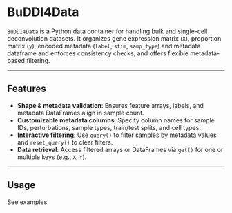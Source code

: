 # BuDDI4Data

`BuDDI4Data` is a Python data container for handling bulk and single-cell deconvolution datasets. It organizes gene expression matrix (`X`), proportion matrix (`y`), encoded metadata (`label`, `stim`, `samp_type`) and metadata dataframe and enforces consistency checks, and offers flexible metadata-based filtering.

---

## Features

* **Shape & metadata validation**: Ensures feature arrays, labels, and metadata DataFrames align in sample count.
* **Customizable metadata columns**: Specify column names for sample IDs, perturbations, sample types, train/test splits, and cell types.
* **Interactive filtering**: Use `query()` to filter samples by metadata values and `reset_query()` to clear filters.
* **Data retrieval**: Access filtered arrays or DataFrames via `get()` for one or multiple keys (e.g., `X`, `Y`).

---

## Usage 
See examples